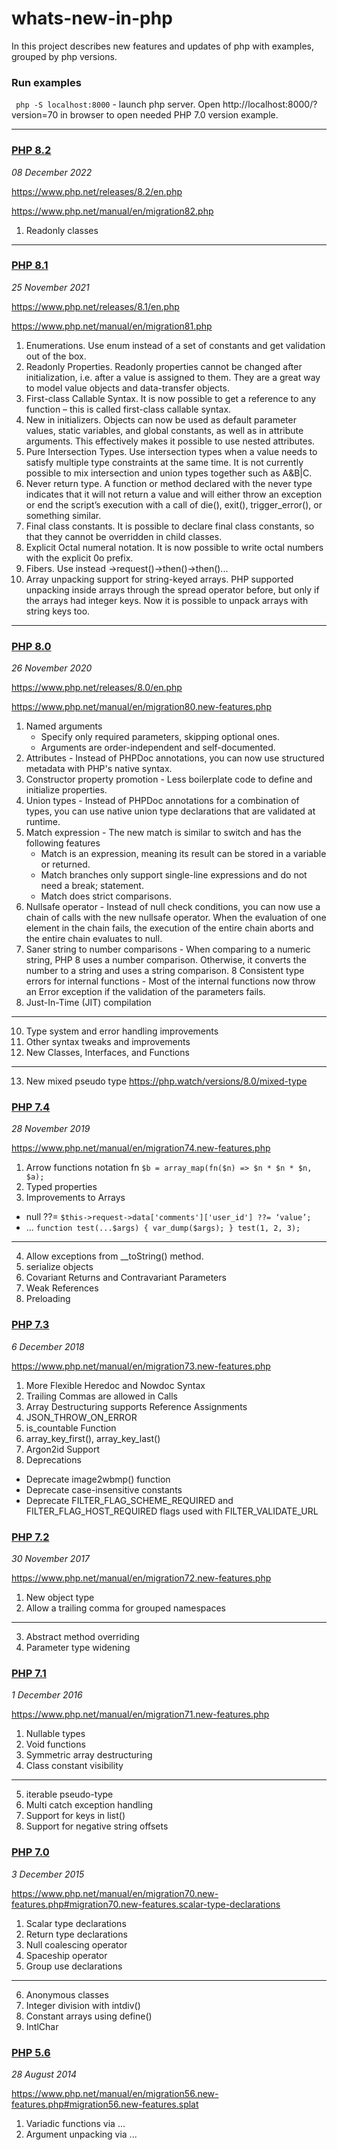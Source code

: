 # whats-new-in-php
In this project describes new features and updates of php with examples, grouped by php versions.
### Run examples
` php -S localhost:8000` - launch php server.
Open http://localhost:8000/?version=70 in browser to open needed PHP 7.0 version example.

- - -
### [PHP 8.2](code_examples/V82/index.php)
*08 December 2022*

https://www.php.net/releases/8.2/en.php

https://www.php.net/manual/en/migration82.php

1. Readonly classes

- - -
### [PHP 8.1](code_examples/V81/index.php)
*25 November 2021*

https://www.php.net/releases/8.1/en.php

https://www.php.net/manual/en/migration81.php

1. Enumerations. Use enum instead of a set of constants and get validation out of the box.
2. Readonly Properties. Readonly properties cannot be changed after initialization, i.e. after a value is assigned to them. They are a great way to model value objects and data-transfer objects.
3. First-class Callable Syntax. It is now possible to get a reference to any function – this is called first-class callable syntax.
4. New in initializers. Objects can now be used as default parameter values, static variables, and global constants, as well as in attribute arguments. This effectively makes it possible to use nested attributes.
5. Pure Intersection Types. Use intersection types when a value needs to satisfy multiple type constraints at the same time. It is not currently possible to mix intersection and union types together such as A&B|C.
6. Never return type. A function or method declared with the never type indicates that it will not return a value and will either throw an exception or end the script’s execution with a call of die(), exit(), trigger_error(), or something similar.
7. Final class constants. It is possible to declare final class constants, so that they cannot be overridden in child classes.
8. Explicit Octal numeral notation. It is now possible to write octal numbers with the explicit 0o prefix.
9. Fibers. Use instead ->request()->then()->then()...
10. Array unpacking support for string-keyed arrays. PHP supported unpacking inside arrays through the spread operator before, but only if the arrays had integer keys. Now it is possible to unpack arrays with string keys too.

- - -
### [PHP 8.0](code_examples/V80/index.php)
*26 November 2020*

https://www.php.net/releases/8.0/en.php

https://www.php.net/manual/en/migration80.new-features.php

1. Named arguments
   * Specify only required parameters, skipping optional ones.
   * Arguments are order-independent and self-documented.
2. Attributes - Instead of PHPDoc annotations, you can now use structured metadata with PHP's native syntax.   
3. Constructor property promotion - Less boilerplate code to define and initialize properties.  
4. Union types - Instead of PHPDoc annotations for a combination of types, you can use native union type declarations 
   that are validated at runtime.
5. Match expression - The new match is similar to switch and has the following features
   * Match is an expression, meaning its result can be stored in a variable or returned.
   * Match branches only support single-line expressions and do not need a break; statement.
   * Match does strict comparisons.
6. Nullsafe operator - Instead of null check conditions, you can now use a chain of calls with the new nullsafe operator.
   When the evaluation of one element in the chain fails, the execution of the entire chain aborts and the entire chain 
   evaluates to null.   
7. Saner string to number comparisons - When comparing to a numeric string, PHP 8 uses a number comparison. Otherwise, 
   it converts the number to a string and uses a string comparison.
8 Consistent type errors for internal functions - Most of the internal functions now throw an Error exception if the
   validation of the parameters fails.  
9. Just-In-Time (JIT) compilation 
- - -
10. Type system and error handling improvements
11. Other syntax tweaks and improvements
12. New Classes, Interfaces, and Functions
- - -
13. New mixed pseudo type https://php.watch/versions/8.0/mixed-type



### [PHP 7.4](code_examples/V74/index.php)
*28 November 2019*

https://www.php.net/manual/en/migration74.new-features.php
1. Arrow functions notation fn `$b = array_map(fn($n) => $n * $n * $n, $a);`
2. Typed properties
3. Improvements to Arrays
  - null ??= `$this->request->data['comments']['user_id'] ??= ‘value’;`
  - ... `function test(...$args) { var_dump($args); }
test(1, 2, 3);`
- - -
4. Allow exceptions from __toString() method.
5. serialize objects
6. Covariant Returns and Contravariant Parameters
7. Weak References
8. Preloading

### [PHP 7.3](code_examples/V73/index.php)
*6 December 2018*

https://www.php.net/manual/en/migration73.new-features.php
1. More Flexible Heredoc and Nowdoc Syntax
2. Trailing Commas are allowed in Calls
3. Array Destructuring supports Reference Assignments
4. JSON_THROW_ON_ERROR
5. is_countable Function
6. array_key_first(), array_key_last()
7. Argon2id Support
8. Deprecations
  - Deprecate image2wbmp() function
  - Deprecate case-insensitive constants
  - Deprecate FILTER_FLAG_SCHEME_REQUIRED and FILTER_FLAG_HOST_REQUIRED flags used with FILTER_VALIDATE_URL

### [PHP 7.2](code_examples/V72/index.php)
*30 November 2017*

https://www.php.net/manual/en/migration72.new-features.php
1. New object type
2. Allow a trailing comma for grouped namespaces
- - -
3. Abstract method overriding
4. Parameter type widening

### [PHP 7.1](code_examples/V71/index.php)
*1 December 2016*

https://www.php.net/manual/en/migration71.new-features.php
1. Nullable types
2. Void functions
3. Symmetric array destructuring
4. Class constant visibility
- - -
5. iterable pseudo-type
6. Multi catch exception handling
7. Support for keys in list()
8. Support for negative string offsets

### [PHP 7.0](code_examples/V70/index.php)
*3 December 2015*

https://www.php.net/manual/en/migration70.new-features.php#migration70.new-features.scalar-type-declarations
1. Scalar type declarations 
2. Return type declarations
3. Null coalescing operator
4. Spaceship operator
5. Group use declarations
---
6. Anonymous classes
7. Integer division with intdiv()
8. Constant arrays using define()
9. IntlChar

### [PHP 5.6](code_examples/V56/index.php)
*28 August 2014*

https://www.php.net/manual/en/migration56.new-features.php#migration56.new-features.splat
1. Variadic functions via ...
2. Argument unpacking via ...





